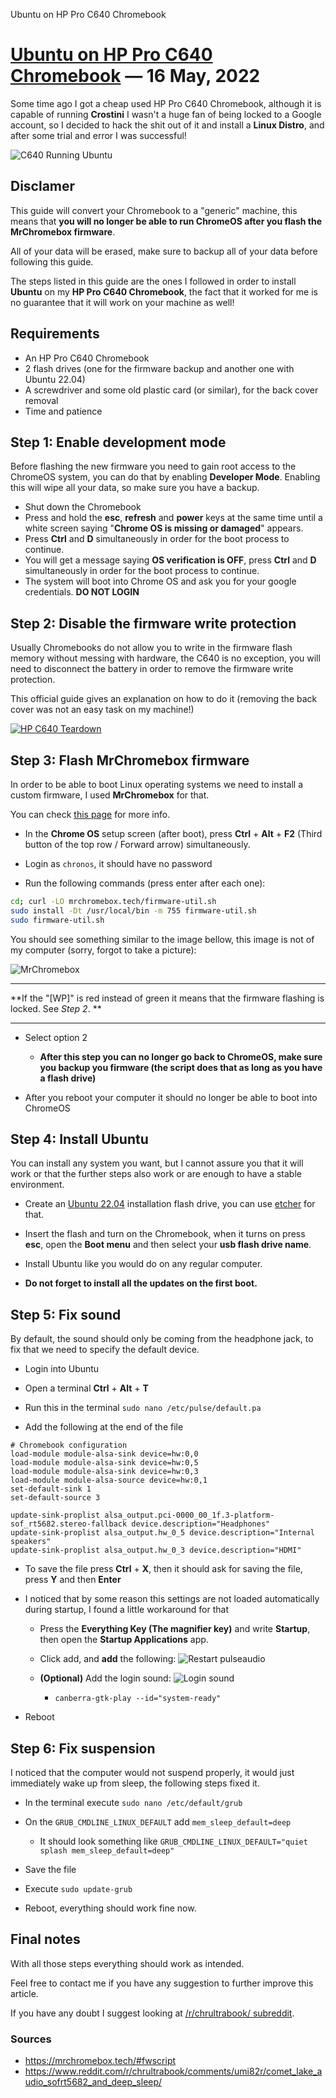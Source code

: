 Ubuntu on HP Pro C640 Chromebook

# [Ubuntu on HP Pro C640 Chromebook](#) &mdash; 16 May, 2022

Some time ago I got a cheap used HP Pro C640 Chromebook, although it is capable of running **Crostini**
I wasn't a huge fan of being locked to a Google account, so I decided to hack  the shit out of it and install a
**Linux Distro**, and after some trial and error I was successful!

![C640 Running Ubuntu](/article_files/20220517_hp_pro_c640_chromebook_ubuntu/c640.jpeg)

## Disclamer

This guide will convert your Chromebook to a "generic" machine, this means that **you will no longer be able to run ChromeOS
after you flash the MrChromebox firmware**.

All of your data will be erased, make sure to backup all of your data before following this guide.

The steps listed in this guide are the ones I followed in order to install **Ubuntu** on my **HP Pro C640 Chromebook**, 
the fact that it worked for me is no guarantee that it will work on your machine as well!

## Requirements
- An HP Pro C640 Chromebook
- 2 flash drives (one for the firmware backup and another one with Ubuntu 22.04)
- A screwdriver and some old plastic card (or similar), for the back cover removal
- Time and patience

## Step 1: Enable development mode

Before flashing the new firmware you need to gain root access to the ChromeOS system, you can do that by enabling **Developer Mode**.
Enabling this will wipe all your data, so make sure you have a backup.

 - Shut down the Chromebook
 - Press and hold the **esc**, **refresh** and **power** keys at the same time until a white screen saying "**Chrome OS is missing or damaged**" appears.
 - Press **Ctrl** and **D** simultaneously in order for the boot process to continue.
 - You will get a message saying **OS verification is OFF**, press **Ctrl** and **D** simultaneously in order for the boot process to continue.
 - The system will boot into Chrome OS and ask you for your google credentials. **DO NOT LOGIN**

## Step 2: Disable the firmware write protection

Usually Chromebooks do not allow you to write in the firmware flash memory without messing with hardware, the C640 is no exception,
you will need to disconnect the battery in order to remove the firmware write protection.

This official guide gives an explanation on how to do it (removing the back cover was not an easy task on my machine!)

[![HP C640 Teardown](https://img.youtube.com/vi/CTN52CBXzaE/0.jpg)](https://www.youtube.com/watch?v=CTN52CBXzaE)

## Step 3: Flash MrChromebox firmware

In order to be able to boot Linux operating systems we need to install a custom firmware, I used **MrChromebox** for that.

You can check [this page](https://mrchromebox.tech/#fwscript) for more info.

- In the **Chrome OS** setup screen (after boot), press **Ctrl** + **Alt** + **F2** (Third button of the top row / Forward arrow) simultaneously.
- Login as `chronos`, it should have no password

- Run the following commands (press enter after each one):
```sh
cd; curl -LO mrchromebox.tech/firmware-util.sh
sudo install -Dt /usr/local/bin -m 755 firmware-util.sh
sudo firmware-util.sh
```

You should see something similar to the image bellow, this image is not of my computer (sorry, forgot to take a picture):

![MrChromebox](/article_files/20220517_hp_pro_c640_chromebook_ubuntu/mrchromebox.png)

---
**If the "[WP]" is red instead of green it means that the firmware flashing is locked. See *Step 2*. **

---

- Select option 2
  - **After this step you can no longer go back to ChromeOS, make sure you backup you firmware (the script does that as long as you have a flash drive)**

- After you reboot your computer it should no longer be able to boot into ChromeOS

## Step 4: Install Ubuntu

You can install any system you want, but I cannot assure you that it will work or that the further steps also work or are enough to have a stable environment.

- Create an [Ubuntu 22.04](https://ubuntu.com/download/desktop/thank-you?version=22.04&architecture=amd64) installation flash drive, you can use [etcher](https://www.balena.io/etcher/) for that.

- Insert the flash and turn on the Chromebook, when it turns on press **esc**, open the **Boot menu** and then select your **usb flash drive name**.

- Install Ubuntu like you would do on any regular computer.

- **Do not forget to install all the updates on the first boot.**

## Step 5: Fix sound

By default, the sound should only be coming from the headphone jack, to fix that we need to specify the default device.

- Login into Ubuntu

- Open a terminal **Ctrl** + **Alt** + **T**

- Run this in the terminal `sudo nano /etc/pulse/default.pa`

- Add the following at the end of the file
```shell
# Chromebook configuration
load-module module-alsa-sink device=hw:0,0
load-module module-alsa-sink device=hw:0,5
load-module module-alsa-sink device=hw:0,3
load-module module-alsa-source device=hw:0,1
set-default-sink 1
set-default-source 3

update-sink-proplist alsa_output.pci-0000_00_1f.3-platform-sof_rt5682.stereo-fallback device.description="Headphones"
update-sink-proplist alsa_output.hw_0_5 device.description="Internal speakers"
update-sink-proplist alsa_output.hw_0_3 device.description="HDMI"
```

- To save the file press **Ctrl** + **X**, then it should ask for saving the file, press **Y** and then **Enter**

- I noticed that by some reason this settings are not loaded automatically during startup, I found a little workaround for that
  
  - Press the **Everything Key (The magnifier key)** and write **Startup**, then open the **Startup Applications** app.

  - Click add, and **add** the following:
    ![Restart pulseaudio](/article_files/20220517_hp_pro_c640_chromebook_ubuntu/restart_pulseaudio.png)

  - **(Optional)** Add the login sound:
    ![Login sound](/article_files/20220517_hp_pro_c640_chromebook_ubuntu/login_sound.png)
    - `canberra-gtk-play --id="system-ready"`

- Reboot
 
## Step 6: Fix suspension

I noticed that the computer would not suspend properly, it would just immediately wake up from sleep, the following steps fixed it.

- In the terminal execute `sudo nano /etc/default/grub`
- On the `GRUB_CMDLINE_LINUX_DEFAULT` add `mem_sleep_default=deep`
  - It should look something like `GRUB_CMDLINE_LINUX_DEFAULT="quiet splash mem_sleep_default=deep"`
- Save the file

- Execute `sudo update-grub`

- Reboot, everything should work fine now.

## Final notes
With all those steps everything should work as intended.

Feel free to contact me if you have any suggestion to further improve this article.

If you have any doubt I suggest looking at [/r/chrultrabook/ subreddit](https://www.reddit.com/r/chrultrabook/).

### Sources
 - https://mrchromebox.tech/#fwscript
 - https://www.reddit.com/r/chrultrabook/comments/umi82r/comet_lake_audio_sofrt5682_and_deep_sleep/
